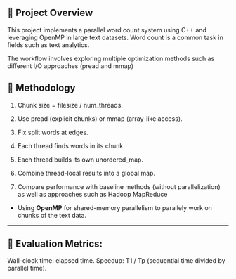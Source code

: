 ## 🔹 Project Overview
This project implements a parallel word count system using C++ and leveraging OpenMP in large text datasets. Word count is a common task in fields such as text analytics.

The workflow involves exploring multiple optimization methods such as different I/O approaches (pread and mmap)

## 🔹 Methodology
1. Chunk size = filesize / num_threads.

2. Use pread (explicit chunks) or mmap (array-like access).

3. Fix split words at edges.

4. Each thread finds words in its chunk.

5. Each thread builds its own unordered_map.

6. Combine thread-local results into a global map.
   
7. Compare performance with baseline methods (without parallelization) as well as approaches such as Hadoop MapReduce 

- Using **OpenMP** for shared-memory parallelism to parallely work on chunks of the text data.

---
## 🔹 Evaluation Metrics:
Wall-clock time: elapsed time.
Speedup: T1 / Tp (sequential time divided by parallel time).
